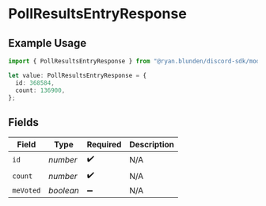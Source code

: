 # PollResultsEntryResponse

## Example Usage

```typescript
import { PollResultsEntryResponse } from "@ryan.blunden/discord-sdk/models/components";

let value: PollResultsEntryResponse = {
  id: 368584,
  count: 136900,
};
```

## Fields

| Field              | Type               | Required           | Description        |
| ------------------ | ------------------ | ------------------ | ------------------ |
| `id`               | *number*           | :heavy_check_mark: | N/A                |
| `count`            | *number*           | :heavy_check_mark: | N/A                |
| `meVoted`          | *boolean*          | :heavy_minus_sign: | N/A                |